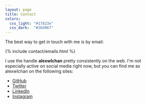 ```yaml
---
layout: page
title: Contact
colors:
  css_light: "#17823e"
  css_dark:  "#26d967"
---
```


The best way to get in touch with me is by email:

{% include contact/emails.html %}

I use the handle **alexwlchan** pretty consistently on the web.
I'm not especially active on social media right now, but you can find me as alexwlchan on the following sites:

*   [GitHub](https://github.com/alexwlchan)
*   [Twitter](https://twitter.com/alexwlchan)
*   [LinkedIn](https://www.linkedin.com/in/alexwlchan/)
*   [Instagram](https://www.instagram.com/alexwlchan/)

<!-- *   [Cohost](https://cohost.org/alexwlchan) -->
